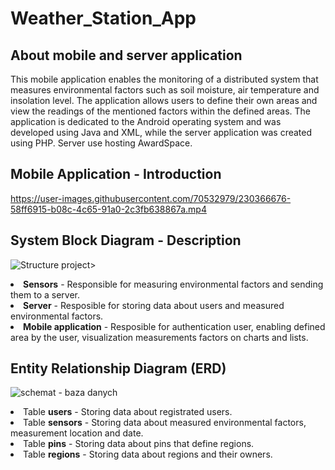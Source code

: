 # Weather_Station_App

## About mobile and server application <br>

This mobile application enables the monitoring of a distributed system that measures environmental factors such as soil moisture, air temperature and insolation level. The application allows users to define their own areas and view the readings of the mentioned factors within the defined areas. The application is dedicated to the Android operating system and was developed using Java and XML, while the server application was created using PHP. Server use hosting AwardSpace.

## Mobile Application - Introduction <br>

https://user-images.githubusercontent.com/70532979/230366676-58ff6915-b08c-4c65-91a0-2c3fb638867a.mp4

## System Block Diagram - Description <br>

![Structure project](https://user-images.githubusercontent.com/70532979/230367647-c0dfdf62-d9a4-4a77-b4fc-c404b4fd507b.png)>


<li><b>Sensors</b> - Responsible for measuring environmental factors and sending them to a server. <br> </li>
<li><b>Server</b> - Resposible for storing data about users and measured environmental factors. <br> </li>
<li><b>Mobile application</b> - Resposible for authentication user, enabling defined area by the user, visualization measurements factors on charts and lists. <br> </li>

## Entity Relationship Diagram (ERD) <br>

![schemat - baza danych ](https://user-images.githubusercontent.com/70532979/227714144-cc9808d6-54c3-42f6-a6d8-72f22fcc7564.png)

<li>Table <b>users</b> - Storing data about registrated users. <br></li>
<li>Table <b>sensors</b> - Storing data about measured environmental factors, measurement location and date.<br></li>
<li>Table <b>pins</b> - Storing data about pins that define regions. <br></li>
<li>Table <b>regions</b> - Storing data about regions and their owners. <br></li>


